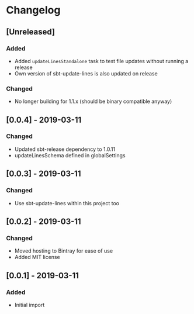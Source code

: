 # Changelog

<!-- Follow the guidelines at: https://keepachangelog.com/ -->

## [Unreleased]

### Added

- Added `updateLinesStandalone` task to test file updates without running a release
- Own version of sbt-update-lines is also updated on release

### Changed

- No longer building for 1.1.x (should be binary compatible anyway)

## [0.0.4] - 2019-03-11

### Changed

- Updated sbt-release dependency to 1.0.11
- updateLinesSchema defined in globalSettings

## [0.0.3] - 2019-03-11

### Changed

- Use sbt-update-lines within this project too

## [0.0.2] - 2019-03-11

### Changed

- Moved hosting to Bintray for ease of use
- Added MIT license

## [0.0.1] - 2019-03-11

### Added

- Initial import
